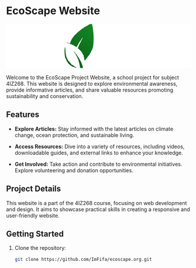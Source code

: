 # EcoScape Website

![EcoScape Logo](./assets/img/logo.png)

Welcome to the EcoScape Project Website, a school project for subject 4IZ268. This website is designed to explore environmental awareness, provide informative articles, and share valuable resources promoting sustainability and conservation.

## Features

- **Explore Articles:** Stay informed with the latest articles on climate change, ocean protection, and sustainable living.

- **Access Resources:** Dive into a variety of resources, including videos, downloadable guides, and external links to enhance your knowledge.

- **Get Involved:** Take action and contribute to environmental initiatives. Explore volunteering and donation opportunities.

## Project Details

This website is a part of the 4IZ268 course, focusing on web development and design. It aims to showcase practical skills in creating a responsive and user-friendly website.

## Getting Started

1. Clone the repository:

   ```bash
   git clone https://github.com/ImFifa/ecoscape.org.git
   ```
